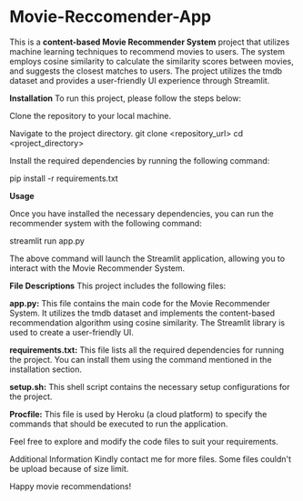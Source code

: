 # Movie-Reccomender-App

This is a **content-based Movie Recommender System** project that utilizes machine learning techniques to recommend movies to users. The system employs cosine similarity to calculate the similarity scores between movies, and suggests the closest matches to users. The project utilizes the tmdb dataset and provides a user-friendly UI experience through Streamlit.

**Installation**
To run this project, please follow the steps below:

Clone the repository to your local machine.

Navigate to the project directory.
git clone <repository_url>
cd <project_directory>

Install the required dependencies by running the following command:

pip install -r requirements.txt

**Usage**

Once you have installed the necessary dependencies, you can run the recommender system with the following command:

streamlit run app.py

The above command will launch the Streamlit application, allowing you to interact with the Movie Recommender System.

**File Descriptions**
This project includes the following files:

**app.py:** This file contains the main code for the Movie Recommender System. It utilizes the tmdb dataset and implements the content-based recommendation algorithm using cosine similarity. The Streamlit library is used to create a user-friendly UI.

**requirements.txt:** This file lists all the required dependencies for running the project. You can install them using the command mentioned in the installation section.

**setup.sh:** This shell script contains the necessary setup configurations for the project.

**Procfile:** This file is used by Heroku (a cloud platform) to specify the commands that should be executed to run the application.

Feel free to explore and modify the code files to suit your requirements.

Additional Information
Kindly contact me for more files. Some files couldn't be upload because of size limit.

Happy movie recommendations!
